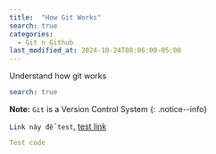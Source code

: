 ```yaml
---
title:  "How Git Works"
search: true
categories: 
  - Git n Github
last_modified_at: 2024-10-24T08:06:00-05:00
---
```


Understand how git works

```yaml
search: true
```

**Note:** `Git` is a Version Control System
{: .notice--info}

`Link này để test`, [test link](https://github.com/NamPhuThuy)

```yaml
Test code
```